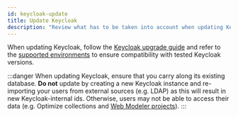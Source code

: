 ```yaml
---
id: keycloak-update
title: Update Keycloak
description: "Review what has to be taken into account when updating Keycloak."
---
```


When updating Keycloak, follow the [Keycloak upgrade guide](https://www.keycloak.org/docs/latest/upgrading/index.html) and refer to the [supported environments](reference/supported-environments.md#camunda-8-self-managed) to ensure compatibility with tested Keycloak versions.

:::danger
When updating Keycloak, ensure that you carry along its existing database.
**Do not** update by creating a new Keycloak instance and re-importing your users from external sources (e.g. LDAP) as this will result in new Keycloak-internal ids.
Otherwise, users may not be able to access their data (e.g. Optimize collections and [Web Modeler projects](self-managed/modeler/web-modeler/troubleshooting/troubleshoot-missing-data.md)).
:::
